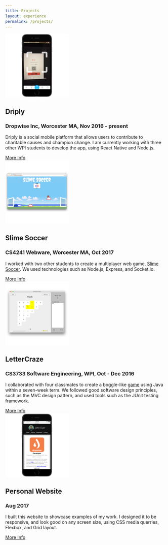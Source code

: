 ```yaml
---
title: Projects
layout: experience
permalink: /projects/
---
```

<div class="card" id="driply-card">
  <img class="card-pic" src="/assets/driply-qrscanner.png" alt="Driply" height="200" width="200">
  <h2 class="card-title">Driply</h2>
  <h3 class="card-subtitle">Dropwise Inc, Worcester MA, Nov 2016 - present</h3>
  <!-- <div class="card-tag-container">
    <p class="card-tag">Mobile App Development</p>
    <p class="card-tag">React Native</p>
  </div> -->
  <p class="card-description">Driply is a social mobile platform that allows users to contribute to charitable causes and champion change. I am currently working with three other WPI students to develop the app, using React Native and Node.js.</p>
  <a class="card-button" href="/projects/driply/">More Info</a>
</div>
<div class="card" id="slimesoccer-card">
  <img class="card-pic" src="/assets/SlimeSoccerFeaturedImage.png" alt="Slime Soccer" height="200" width="200">
  <h2 class="card-title">Slime Soccer</h2>
  <h3 class="card-subtitle">CS4241 Webware, Worcester MA, Oct 2017</h3>
  <p class="card-description">I worked with two other students to create a multiplayer web game, <a href="http://slimesoccer.herokuapp.com/" target="_blank">Slime Soccer</a>. We used technologies such as Node.js, Express, and Socket.io.</p>
  <a class="card-button" href="/projects/slimesoccer/">More Info</a>
</div>
<div class="card" id="lettercraze-card">
  <img class="card-pic" src="/assets/lettercraze.png" alt="LetterCraze" height="200" width="200">
  <h2 class="card-title">LetterCraze</h2>
  <h3 class="card-subtitle">CS3733 Software Engineering, WPI, Oct - Dec 2016</h3>
  <!-- <div class="card-tag-container">
    <p class="card-tag">Software Development</p>
    <p class="card-tag">Java</p>
  </div> -->
  <p class="card-description">I collaborated with four classmates to create a boggle-like <a href="https://github.com/TeamCopperSoftware/LetterCraze/" target="_blank">game</a> using Java within a seven-week term. We followed good software design principles, such as the MVC design pattern, and used tools such as the JUnit testing framework.</p>
  <a class="card-button" href="/projects/lettercraze/">More Info</a>
</div>
<div class="card" id="personal-site-card">
  <img class="card-pic" src="/assets/experience-mobile.png" alt="Personal Website" height="200" width="200">
  <h2 class="card-title">Personal Website</h2>
  <h3 class="card-subtitle">Aug 2017</h3>
  <!-- <div class="card-tag-container">
    <p class="card-tag">Web Design</p>
    <p class="card-tag">HTML</p>
    <p class="card-tag">CSS</p>
    <p class="card-tag">Responsive Design</p>
  </div> -->
  <p class="card-description">I built this website to showcase examples of my work. I designed it to be responsive, and look good on any screen size, using CSS media querries, Flexbox, and Grid layout.</p>
  <a class="card-button" href="/projects/personal-website/">More Info</a>
</div>
